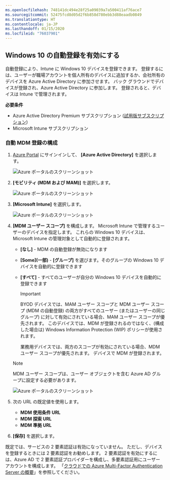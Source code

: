 ```yaml
---
ms.openlocfilehash: 748141dc494e28f25a09039a7a500411af76ace7
ms.sourcegitcommit: 52475fcd8d05d2f6b858d780ebb3d88eaadb0849
ms.translationtype: HT
ms.contentlocale: ja-JP
ms.lasthandoff: 01/15/2020
ms.locfileid: "76037901"
---
```

## <a name="enable-windows-10-automatic-enrollment"></a>Windows 10 の自動登録を有効にする

自動登録により、Intune に Windows 10 デバイスを登録できます。 登録するには、ユーザーが職場アカウントを個人所有のデバイスに追加するか、会社所有のデバイスを Azure Active Directory に参加させます。 バック グラウンドでデバイスが登録され、Azure Active Directory に参加します。 登録されると、デバイスは Intune で管理されます。

**必要条件**

- Azure Active Directory Premium サブスクリプション ([試用版サブスクリプション](https://go.microsoft.com/fwlink/?LinkID=816845))
- Microsoft Intune サブスクリプション

### <a name="configure-automatic-mdm-enrollment"></a>自動 MDM 登録の構成

1. [Azure Portal](https://portal.azure.com) にサインインして、 **[Azure Active Directory]** を選択します。

   ![Azure ポータルのスクリーンショット](../enrollment/media/windows-enroll/auto-enroll-azure-main.png)

2. **[モビリティ (MDM および MAM)]** を選択します。

   ![Azure ポータルのスクリーンショット](../enrollment/media/windows-enroll/auto-enroll-mdm.png)

3. **[Microsoft Intune]** を選択します。

   ![Azure ポータルのスクリーンショット](../enrollment/media/windows-enroll/auto-enroll-intune.png)

4. **[MDM ユーザー スコープ]** を構成します。 Microsoft Intune で管理するユーザーのデバイスを指定します。 これらの Windows 10 デバイスは、Microsoft Intune の管理対象として自動的に登録されます。

   - **[なし]** - MDM の自動登録が無効になります
   - **[Some]\(一部\)** - **[グループ]** を選びます。そのグループの Windows 10 デバイスを自動的に登録できます
   - **[すべて]** - すべてのユーザーが自分の Windows 10 デバイスを自動的に登録できます

      > [!IMPORTANT]
      > BYOD デバイスでは、MAM ユーザー スコープと MDM ユーザー スコープ (MDM の自動登録) の両方がすべてのユーザー (またはユーザーの同じグループ) に対して有効にされている場合、MAM ユーザー スコープが優先されます。 このデバイスでは、MDM が登録されるのではなく、(構成した場合は) Windows Information Protection (WIP) ポリシーが使用されます。
      >
      > 業務用デバイスでは、両方のスコープが有効にされている場合、MDM ユーザー スコープが優先されます。 デバイスで MDM が登録されます。

   > [!NOTE]
   > MDM ユーザー スコープは、ユーザー オブジェクトを含む Azure AD グループに設定する必要があります。

   ![Azure ポータルのスクリーンショット](../enrollment/media/windows-enroll/auto-enroll-scope.png)

5. 次の URL の既定値を使用します。
    - **MDM 使用条件 URL**
    - **MDM 探索 URL**
    - **MDM 準拠 URL**

6. **[保存]** を選択します。

既定では、サービスの 2 要素認証は有効になっていません。 ただし、デバイスを登録するときには 2 要素認証をお勧めします。 2 要素認証を有効にするには、Azure AD で 2 要素認証プロバイダーを構成し、多要素認証用にユーザー アカウントを構成します。 「[クラウドでの Azure Multi-Factor Authentication Server の概要](https://docs.microsoft.com/azure/multi-factor-authentication/multi-factor-authentication-get-started-cloud)」を参照してください。
